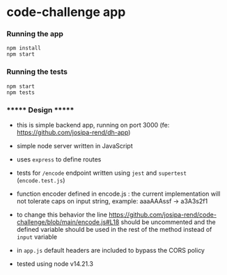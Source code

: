 # code-challenge app

### Running the app

`npm install`<br>
`npm start`

### Running the tests
 
`npm start`<br>
`npm tests`

### ***** Design *****

- this is simple backend app, running on port 3000 (fe: https://github.com/josipa-rend/dh-app)
- simple node server written in JavaScript

-  uses `express` to define routes
- tests for `/encode` endpoint written using `jest` and `supertest` (`encode.test.js`)

- function encoder defined in encode.js : the current implementation will not tolerate caps on input string, example:
 aaaAAAssf -> a3A3s2f1
 - to change this behavior the line https://github.com/josipa-rend/code-challenge/blob/main/encode.js#L18 should be uncommented and the defined variable should be used in the rest of the method instead of `input` variable
 - in `app.js` default headers are included to bypass the CORS policy
 

- tested using node v14.21.3
